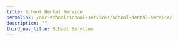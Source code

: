 ```yaml
---
title: School Dental Service
permalink: /our-school/school-services/school-dental-service/
description: ""
third_nav_title: School Services
---
```

